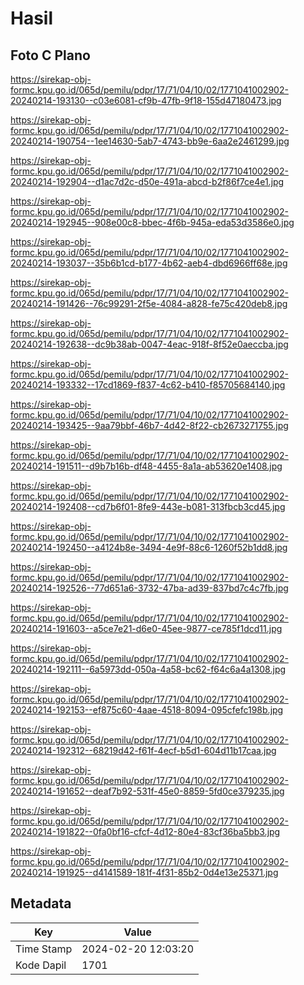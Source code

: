 # Hasil

## Foto C Plano

https://sirekap-obj-formc.kpu.go.id/065d/pemilu/pdpr/17/71/04/10/02/1771041002902-20240214-193130--c03e6081-cf9b-47fb-9f18-155d47180473.jpg

https://sirekap-obj-formc.kpu.go.id/065d/pemilu/pdpr/17/71/04/10/02/1771041002902-20240214-190754--1ee14630-5ab7-4743-bb9e-6aa2e2461299.jpg

https://sirekap-obj-formc.kpu.go.id/065d/pemilu/pdpr/17/71/04/10/02/1771041002902-20240214-192904--d1ac7d2c-d50e-491a-abcd-b2f86f7ce4e1.jpg

https://sirekap-obj-formc.kpu.go.id/065d/pemilu/pdpr/17/71/04/10/02/1771041002902-20240214-192945--908e00c8-bbec-4f6b-945a-eda53d3586e0.jpg

https://sirekap-obj-formc.kpu.go.id/065d/pemilu/pdpr/17/71/04/10/02/1771041002902-20240214-193037--35b6b1cd-b177-4b62-aeb4-dbd6966ff68e.jpg

https://sirekap-obj-formc.kpu.go.id/065d/pemilu/pdpr/17/71/04/10/02/1771041002902-20240214-191426--76c99291-2f5e-4084-a828-fe75c420deb8.jpg

https://sirekap-obj-formc.kpu.go.id/065d/pemilu/pdpr/17/71/04/10/02/1771041002902-20240214-192638--dc9b38ab-0047-4eac-918f-8f52e0aeccba.jpg

https://sirekap-obj-formc.kpu.go.id/065d/pemilu/pdpr/17/71/04/10/02/1771041002902-20240214-193332--17cd1869-f837-4c62-b410-f85705684140.jpg

https://sirekap-obj-formc.kpu.go.id/065d/pemilu/pdpr/17/71/04/10/02/1771041002902-20240214-193425--9aa79bbf-46b7-4d42-8f22-cb2673271755.jpg

https://sirekap-obj-formc.kpu.go.id/065d/pemilu/pdpr/17/71/04/10/02/1771041002902-20240214-191511--d9b7b16b-df48-4455-8a1a-ab53620e1408.jpg

https://sirekap-obj-formc.kpu.go.id/065d/pemilu/pdpr/17/71/04/10/02/1771041002902-20240214-192408--cd7b6f01-8fe9-443e-b081-313fbcb3cd45.jpg

https://sirekap-obj-formc.kpu.go.id/065d/pemilu/pdpr/17/71/04/10/02/1771041002902-20240214-192450--a4124b8e-3494-4e9f-88c6-1260f52b1dd8.jpg

https://sirekap-obj-formc.kpu.go.id/065d/pemilu/pdpr/17/71/04/10/02/1771041002902-20240214-192526--77d651a6-3732-47ba-ad39-837bd7c4c7fb.jpg

https://sirekap-obj-formc.kpu.go.id/065d/pemilu/pdpr/17/71/04/10/02/1771041002902-20240214-191603--a5ce7e21-d6e0-45ee-9877-ce785f1dcd11.jpg

https://sirekap-obj-formc.kpu.go.id/065d/pemilu/pdpr/17/71/04/10/02/1771041002902-20240214-192111--6a5973dd-050a-4a58-bc62-f64c6a4a1308.jpg

https://sirekap-obj-formc.kpu.go.id/065d/pemilu/pdpr/17/71/04/10/02/1771041002902-20240214-192153--ef875c60-4aae-4518-8094-095cfefc198b.jpg

https://sirekap-obj-formc.kpu.go.id/065d/pemilu/pdpr/17/71/04/10/02/1771041002902-20240214-192312--68219d42-f61f-4ecf-b5d1-604d11b17caa.jpg

https://sirekap-obj-formc.kpu.go.id/065d/pemilu/pdpr/17/71/04/10/02/1771041002902-20240214-191652--deaf7b92-531f-45e0-8859-5fd0ce379235.jpg

https://sirekap-obj-formc.kpu.go.id/065d/pemilu/pdpr/17/71/04/10/02/1771041002902-20240214-191822--0fa0bf16-cfcf-4d12-80e4-83cf36ba5bb3.jpg

https://sirekap-obj-formc.kpu.go.id/065d/pemilu/pdpr/17/71/04/10/02/1771041002902-20240214-191925--d4141589-181f-4f31-85b2-0d4e13e25371.jpg


## Metadata

| Key        | Value               |
| ---------- | ------------------- |
| Time Stamp | 2024-02-20 12:03:20 |
| Kode Dapil | 1701                |



